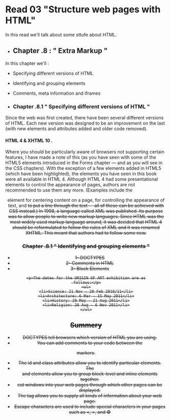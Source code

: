 # Read 03 "Structure web pages with HTML"

In this read we'll talk about some sttufe about HTML.

-  ## Chapter .8  : " Extra Markup " 

In this chapter we'll :

- Specifying different versions of HTML
- Identifying and grouping elements
- Comments, meta information and iframes


- ### Chapter .8.1 " Specifying different versions of HTML "

Since the web was first created, there have been several different versions of HTML.
Each new version was designed to be an improvement on the last (with new elements and attributes added and older code removed).

#### HTML 4   &    XHTML 10 . 
Where you should be particularly aware of browsers not supporting certain features, I have made a note of this (as you have seen with some of the HTML5 elements introduced in the Forms chapter — and as you will see in the CSS chapters). With the exception of a few elements added in HTML5 (which have been highlighted), the elements you have seen in this book were all available in HTML 4. Although HTML 4 had some presentational elements to control the appearance of pages, authors are not recommended to use them any more. (Examples include the <center> element for centering content on a page, <font> for controlling the appearance of text, and <strike> to put a line through the text — all of these can be achieved with CSS instead.) In 1998, a language called XML was published. Its purpose was to allow people to write new markup languages. Since HTML was the most widely used markup language around, it was decided that HTML 4 should be reformulated to follow the rules of XML and it was renamed XHTML. This meant that authors had to follow some new.
### Chapter .8.1 " Identifying and grouping elements "

- 1- DOCTYPES
- 2- Comments in HTML
- 3- Block Elements 
```<h1>Hiroshi Sugimoto</h1>
<p>The dates for the ORIGIN OF ART exhibition are as
 follows:</p>
<ul>
<li>Science: 21 Nov - 20 Feb 2010/11</li>
<li>Architecture: 6 Mar - 15 May 2011</li>
<li>History: 29 May - 21 Aug 2011</li>
<li>Religion: 28 Aug - 6 Nov 2011</li>
</ul>
```




## Summery


- DOCTYPES tell browsers which version of HTML you
are using.
-  You can add comments to your code between the
<!-- and --> markers.
-  The id and class attributes allow you to identify
particular elements.
-   The <div> and <span> elements allow you to group
block-level and inline elements together.
-  <iframes> cut windows into your web pages through
which other pages can be displayed.
-  The <meta> tag allows you to supply all kinds of
information about your web page.
-  Escape characters are used to include special
characters in your pages such as <, >, and ©




